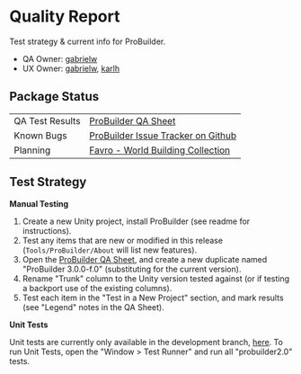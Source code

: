 # Quality Report

Test strategy & current info for ProBuilder.

- QA Owner: [gabrielw](gabrielw@unity3d.com)
- UX Owner: [gabrielw](gabrielw@unity3d.com), [karlh](karlh@unity3d.com)

## Package Status

| | |
|--|--|
| QA Test Results | [ProBuilder QA Sheet](https://docs.google.com/spreadsheets/d/1B4cszFPbVvRvUDm2hqoyWaf98MHkB_TLQhCYtM2E9Bs/edit#gid=1764739309) |
| Known Bugs | [ProBuilder Issue Tracker on Github](https://github.com/procore3d/probuilder2/issues) |
| Planning | [Favro - World Building Collection](https://favro.com/organization/c564ede4ed3337f7b17986b6/5458f34f10ce252532bf6d1e) |

## Test Strategy

**Manual Testing**

1. Create a new Unity project, install ProBuilder (see readme for instructions).
1. Test any items that are new or modified in this release (`Tools/ProBuilder/About` will list new features).
1. Open the [ProBuilder QA Sheet](https://docs.google.com/a/unity3d.com/spreadsheets/d/1B4cszFPbVvRvUDm2hqoyWaf98MHkB_TLQhCYtM2E9Bs/edit?usp=sharing), and create a new duplicate named "ProBuilder 3.0.0-f.0" (substituting for the current version).
1. Rename "Trunk" column to the Unity version tested against (or if testing a backport use of the existing columns).
1. Test each item in the "Test in a New Project" section, and mark results (see "Legend" notes in the QA Sheet).

**Unit Tests**

Unit tests are currently only available in the development branch, [here](https://github.com/procore3d/probuilder2). To run Unit Tests, open the "Window > Test Runner" and run all "probuilder2.0" tests.